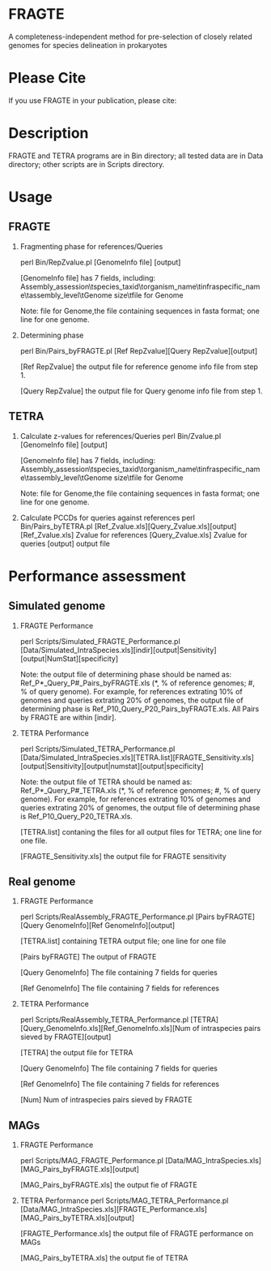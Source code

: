 # FRAGTE
A completeness-independent method for pre-selection of closely related genomes for species delineation in prokaryotes

# Please Cite
If you use FRAGTE in your publication, please cite: 

# Description
FRAGTE and TETRA programs are in Bin directory; all tested data are in Data directory; other scripts are in Scripts directory.

# Usage
## FRAGTE
1. Fragmenting phase for references/Queries
	
	perl Bin/RepZvalue.pl [GenomeInfo file] [output]
	
	[GenomeInfo file] has 7 fields, including:
	Assembly_assession\tspecies_taxid\torganism_name\tinfraspecific_name\tassembly_level\tGenome size\tfile for Genome

	Note: file for Genome,the file containing sequences in fasta format; one line for one genome.

2. Determining phase
	
	perl Bin/Pairs_byFRAGTE.pl [Ref RepZvalue][Query RepZvalue][output]
	
	[Ref RepZvalue] the output file for reference genome info file from step 1.
	
	[Query RepZvalue] the output file for Query genome info file from step 1.

## TETRA
1. Calculate z-values for references/Queries
	perl Bin/Zvalue.pl [GenomeInfo file] [output]
	
	[GenomeInfo file] has 7 fields, including:
	Assembly_assession\tspecies_taxid\torganism_name\tinfraspecific_name\tassembly_level\tGenome size\tfile for Genome

	Note: file for Genome,the file containing sequences in fasta format; one line for one genome.

2. Calculate PCCDs for queries against references
	perl Bin/Pairs_byTETRA.pl [Ref_Zvalue.xls][Query_Zvalue.xls][output]
	[Ref_Zvalue.xls] Zvalue for references
	[Query_Zvalue.xls] Zvalue for queries
	[output] output file
	
# Performance assessment
## Simulated genome
1. FRAGTE Performance
	
	perl Scripts/Simulated_FRAGTE_Performance.pl [Data/Simulated_IntraSpecies.xls][indir][output|Sensitivity][output|NumStat][specificity]
	
	Note: the output file of determining phase should be named as: Ref_P*_Query_P#_Pairs_byFRAGTE.xls (*, % of reference genomes; #, % of query genome). For example, for references extrating 10% of genomes and queries extrating 20% of genomes, the output file of determining phase is Ref_P10_Query_P20_Pairs_byFRAGTE.xls. All Pairs by FRAGTE are within [indir]. 
	
2. TETRA Performance
	
	perl Scripts/Simulated_TETRA_Performance.pl [Data/Simulated_IntraSpecies.xls][TETRA.list][FRAGTE_Sensitivity.xls][output|Sensitivity][output|numstat][output|specificity]
	
	Note: the output file of TETRA should be named as: Ref_P*_Query_P#_TETRA.xls (*, % of reference genomes; #, % of query genome). For example, for references extrating 10% of genomes and queries extrating 20% of genomes, the output file of determining phase is Ref_P10_Query_P20_TETRA.xls.
	
	[TETRA.list] contaning the files for all output files for TETRA; one line for one file.
	
	[FRAGTE_Sensitivity.xls] the output file for FRAGTE sensitivity

## Real genome
1. FRAGTE Performance
	
	perl Scripts/RealAssembly_FRAGTE_Performance.pl [Pairs byFRAGTE][Query GenomeInfo][Ref GenomeInfo][output]
	
	[TETRA.list] containing TETRA output file; one line for one file
	
	[Pairs byFRAGTE] The output of FRAGTE
	
	[Query GenomeInfo] The file containing 7 fields for queries
	
	[Ref GenomeInfo] The file containing 7 fields for references
	
2. TETRA Performance	
	
	perl Scripts/RealAssembly_TETRA_Performance.pl [TETRA][Query_GenomeInfo.xls][Ref_GenomeInfo.xls][Num of intraspecies pairs sieved by FRAGTE][output]
	
	[TETRA] the output file for TETRA
	
	[Query GenomeInfo] The file containing 7 fields for queries
	
	[Ref GenomeInfo] The file containing 7 fields for references
	
	[Num] Num of intraspecies pairs sieved by FRAGTE
	
## MAGs
1. FRAGTE Performance
	
	perl Scripts/MAG_FRAGTE_Performance.pl [Data/MAG_IntraSpecies.xls][MAG_Pairs_byFRAGTE.xls][output]

	[MAG_Pairs_byFRAGTE.xls] the output fie of FRAGTE

2. TETRA Performance
	perl Scripts/MAG_TETRA_Performance.pl [Data/MAG_IntraSpecies.xls][FRAGTE_Performance.xls][MAG_Pairs_byTETRA.xls][output]
	
	[FRAGTE_Performance.xls] the output file of FRAGTE performance on MAGs
	
	[MAG_Pairs_byTETRA.xls] the output fie of TETRA
	
